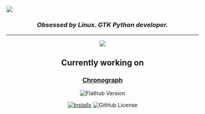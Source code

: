 ![](https://capsule-render.vercel.app/api?type=rounded&height=300&color=gradient&text=Džeremi&reversal=true&section=footer&animation=twinkling)

<h3 align="center">
<i>Obsessed by Linux. GTK Python developer.</i>
</h3>
<hr>

<p align="center">
    <img src="https://skillicons.dev/icons?i=python,gtk,linux,obsidian,vscode" />
</p>

<div align="center">

## Currently working on

### [Chronograph](https://github.com/Dzheremi2/Chronograph)

<img alt="Flathub Version" src="https://img.shields.io/flathub/v/io.github.dzheremi2.lrcmake-gtk?style=for-the-badge&logo=flathub&color=lightblue">

[flathub-url]: https://flathub.org/apps/io.github.dzheremi2.lrcmake-gtk
[installs-img]: https://img.shields.io/flathub/downloads/io.github.dzheremi2.lrcmake-gtk?style=for-the-badge&color=gree&logo=flathub
[![Installs][installs-img]][flathub-url]
![GitHub License](https://img.shields.io/github/license/Dzheremi2/LRCMake-GTK?style=for-the-badge&color=C25D00)

</div>